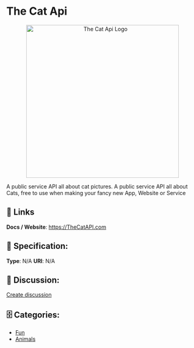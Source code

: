 # The Cat Api
<p align="center">
    <img width="400" src="https://raw.githubusercontent.com/apis-list/apis-list/main/apis/the-cat-api/logo_256x256.png" alt="The Cat Api Logo"/>
</p>

A public service API all about cat pictures.  A public service API all about Cats, free to use when making your fancy new App, Website or Service

##  🔗 Links
**Docs / Website**: https://TheCatAPI.com

## 🧬 Specification:
**Type**: N/A
**URI**: N/A

## 💬 Discussion:
[Create discussion](https://github.com/apis-list/apis-list/discussions/new)

## 🗄️ Categories:
- [Fun](https://github.com/apis-list/apis-list#fun)
- [Animals](https://github.com/apis-list/apis-list#animals)







